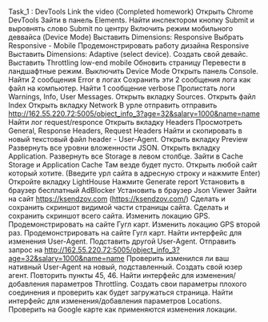 Task_1 : DevTools
Link the video (Сompleted homework)
Открыть Chrome DevTools
Зайти в панель Elements.
Найти инспектором кнопку Submit и выровнять слово Submit по центру
Включить режим мобильного деввайса (Device Mode)
Выставить Dimensions: Responsive
Выбрать Responsive - Mobile
Продемонстрировать работу дизайна Responsive
Выставить Dimensions: Adaptive (select device).
Создать свой девайс.
Выставить Throttling low-end mobile
Обновить страницу
Перевести в ландшафтные режим.
Выключить Device Mode
Открыть панель Console.
Найти 2 сообщения Error в логах
Сохранить эти 2 сообщения лога как файл на компьютер.
Найти 1 сообщение verbose
Пролистать логи Warnings, Info, User Messages.
Открыть вкладку Sources.
Открыть файл Index
Открыть вкладку Network
В урле отправить отправить http://162.55.220.72:5005/object_info_3?age=32&salary=1000&name=name
Найти лог request/responce
Открыть вкладку Headers
Просмотреть General, Response Headers, Request Headers
Найти и скопировать в новый текстовый файл header - User-Agent.
Открыть вкладку Preview
Развернуть все уровни вложенности JSON.
Открыть вкладку Application.
Развернуть все Storage в левом столбце.
Зайти в Cache Storage и Application Cache
Там везде будет пусто.
Открыть любой сайт который хотите. (Введите урл сайта в адресную строку и нажмите Enter)
Откройте вкладку LightHouse
Нажмите Generate report
Установить в браузер бесплатный AdBlocker
Установить в браузер Json Viewer
Зайти на сайт https://ksendzov.com (https://ksendzov.com/)
Сделать и сохранить скриншот видимой части страницы сайта.
Сделать и сохранить скриншот всего сайта.
Изменить локацию GPS. Продемонстрировать на сайте Гугл карт.
Изменить локацию GPS второй раз. Продемонстрировать на сайте Гугл карт.
Найти интерфейс для изменения User-Agent.
Подставить другой User-Agent.
Отправить запрос на http://162.55.220.72:5005/object_info_3?age=32&salary=1000&name=name
Проверить изменился ли ваш нативный User-Agent на новый, подставленный.
Создать свой юзер агент.
Повторить пункты 45, 46.
Найти интерфейс для изменения/добавления параметров Throttling.
Создать свои параметры плохого соединения и проверить как будет загружаться страница.
Найти интерфейс для изменения/добавления параметров Locations.
Проверить на Google карте как применяются изменения локации.
